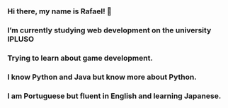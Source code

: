 ### Hi there, my name is Rafael! 👋
### I’m currently studying web development on the university IPLUSO 
### Trying to learn about game development.
### I know Python and Java but know more about Python.
### I am Portuguese but fluent in English and learning Japanese.
<!--
**Rafdegus/Rafdegus** is a ✨ _special_ ✨ repository because its `README.md` (this file) appears on your GitHub profile.

Here are some ideas to get you started:

- 🔭 I’m currently working on ...
- 🌱 I’m currently learning ...
- 👯 I’m looking to collaborate on ...
- 🤔 I’m looking for help with ...
- 💬 Ask me about ...
- 📫 How to reach me: ...
- 😄 Pronouns: ...
- ⚡ Fun fact: ...
-->

